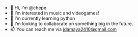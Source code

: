 - 👋 Hi, I’m @chepe
- 👀 I’m interested in music and videogames!
- 🌱 I’m currently learning python
- 💞️ I’m looking to collaborate on something big in the future.
- 📫 You can reach me via jdamaya2410@gmail.com

<!---
chepedavid24/chepedavid24 is a ✨ special ✨ repository because its `README.md` (this file) appears on your GitHub profile.
You can click the Preview link to take a look at your changes.
--->
